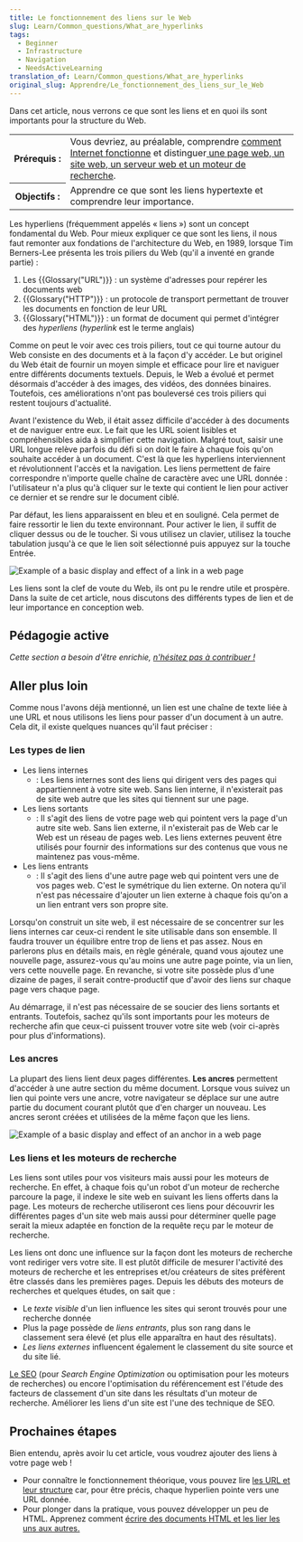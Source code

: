 ```yaml
---
title: Le fonctionnement des liens sur le Web
slug: Learn/Common_questions/What_are_hyperlinks
tags:
  - Beginner
  - Infrastructure
  - Navigation
  - NeedsActiveLearning
translation_of: Learn/Common_questions/What_are_hyperlinks
original_slug: Apprendre/Le_fonctionnement_des_liens_sur_le_Web
---
```

Dans cet article, nous verrons ce que sont les liens et en quoi ils sont importants pour la structure du Web.

<table class="standard-table">
  <tbody>
    <tr>
      <th scope="row">Prérequis :</th>
      <td>
        Vous devriez, au préalable, comprendre
        <a href="/fr/Learn/How_the_Internet_works"
          >comment Internet fonctionne</a
        >
        et distinguer<a
          href="/fr/Apprendre/page_vs_site_vs_serveur_vs_moteur_recherche"
        >
          une page web, un site web, un serveur web et un moteur de recherche</a
        >.
      </td>
    </tr>
    <tr>
      <th scope="row">Objectifs :</th>
      <td>
        Apprendre ce que sont les liens hypertexte et comprendre leur
        importance.
      </td>
    </tr>
  </tbody>
</table>

Les hyperliens (fréquemment appelés « liens ») sont un concept fondamental du Web. Pour mieux expliquer ce que sont les liens, il nous faut remonter aux fondations de l'architecture du Web, en 1989, lorsque Tim Berners-Lee présenta les trois piliers du Web (qu'il a inventé en grande partie) :

1.  Les {{Glossary("URL")}} : un système d'adresses pour repérer les documents web
2.  {{Glossary("HTTP")}} : un protocole de transport permettant de trouver les documents en fonction de leur URL
3.  {{Glossary("HTML")}} : un format de document qui permet d'intégrer des _hyperliens_ (_hyperlink_ est le terme anglais)

Comme on peut le voir avec ces trois piliers, tout ce qui tourne autour du Web consiste en des documents et à la façon d'y accéder. Le but originel du Web était de fournir un moyen simple et efficace pour lire et naviguer entre différents documents textuels. Depuis, le Web a évolué et permet désormais d'accéder à des images, des vidéos, des données binaires. Toutefois, ces améliorations n'ont pas bouleversé ces trois piliers qui restent toujours d'actualité.

Avant l'existence du Web, il était assez difficile d'accéder à des documents et de naviguer entre eux. Le fait que les URL soient lisibles et compréhensibles aida à simplifier cette navigation. Malgré tout, saisir une URL longue relève parfois du défi si on doit le faire à chaque fois qu'on souhaite accéder à un document. C'est là que les hyperliens interviennent et révolutionnent l'accès et la navigation. Les liens permettent de faire correspondre n'importe quelle chaîne de caractère avec une URL donnée : l'utilisateur n'a plus qu'à cliquer sur le texte qui contient le lien pour activer ce dernier et se rendre sur le document ciblé.

Par défaut, les liens apparaissent en bleu et en souligné. Cela permet de faire ressortir le lien du texte environnant. Pour activer le lien, il suffit de cliquer dessus ou de le toucher. Si vous utilisez un clavier, utilisez la touche tabulation jusqu'à ce que le lien soit sélectionné puis appuyez sur la touche Entrée.

![Example of a basic display and effect of a link in a web page](link-1.png)

Les liens sont la clef de voute du Web, ils ont pu le rendre utile et prospère. Dans la suite de cet article, nous discutons des différents types de lien et de leur importance en conception web.

## Pédagogie active

_Cette section a besoin d'être enrichie, [n'hésitez pas à contribuer !](/fr/docs/MDN/Getting_started)_

## Aller plus loin

Comme nous l'avons déjà mentionné, un lien est une chaîne de texte liée à une URL et nous utilisons les liens pour passer d'un document à un autre. Cela dit, il existe quelques nuances qu'il faut préciser :

### Les types de lien

- Les liens internes
  - : Les liens internes sont des liens qui dirigent vers des pages qui appartiennent à votre site web. Sans lien interne, il n'existerait pas de site web autre que les sites qui tiennent sur une page.
- Les liens sortants
  - : Il s'agit des liens de votre page web qui pointent vers la page d'un autre site web. Sans lien externe, il n'existerait pas de Web car le Web est un réseau de pages web. Les liens externes peuvent être utilisés pour fournir des informations sur des contenus que vous ne maintenez pas vous-même.
- Les liens entrants
  - : Il s'agit des liens d'une autre page web qui pointent vers une de vos pages web. C'est le symétrique du lien externe. On notera qu'il n'est pas nécessaire d'ajouter un lien externe à chaque fois qu'on a un lien entrant vers son propre site.

Lorsqu'on construit un site web, il est nécessaire de se concentrer sur les liens internes car ceux-ci rendent le site utilisable dans son ensemble. Il faudra trouver un équilibre entre trop de liens et pas assez. Nous en parlerons plus en détails mais, en règle générale, quand vous ajoutez une nouvelle page, assurez-vous qu'au moins une autre page pointe, via un lien, vers cette nouvelle page. En revanche, si votre site possède plus d'une dizaine de pages, il serait contre-productif que d'avoir des liens sur chaque page vers chaque page.

Au démarrage, il n'est pas nécessaire de se soucier des liens sortants et entrants. Toutefois, sachez qu'ils sont importants pour les moteurs de recherche afin que ceux-ci puissent trouver votre site web (voir ci-après pour plus d'informations).

### Les ancres

La plupart des liens lient deux pages différentes. **Les ancres** permettent d'accéder à une autre section du même document. Lorsque vous suivez un lien qui pointe vers une ancre, votre navigateur se déplace sur une autre partie du document courant plutôt que d'en charger un nouveau. Les ancres seront créées et utilisées de la même façon que les liens.

![Example of a basic display and effect of an anchor in a web page](link-2.png)

### Les liens et les moteurs de recherche

Les liens sont utiles pour vos visiteurs mais aussi pour les moteurs de recherche. En effet, à chaque fois qu'un robot d'un moteur de recherche parcoure la page, il indexe le site web en suivant les liens offerts dans la page. Les moteurs de recherche utiliseront ces liens pour découvrir les différentes pages d'un site web mais aussi pour déterminer quelle page serait la mieux adaptée en fonction de la requête reçu par le moteur de recherche.

Les liens ont donc une influence sur la façon dont les moteurs de recherche vont rediriger vers votre site. Il est plutôt difficile de mesurer l'activité des moteurs de recherche et les entreprises et/ou créateurs de sites préfèrent être classés dans les premières pages. Depuis les débuts des moteurs de recherches et quelques études, on sait que :

- Le _texte visible_ d'un lien influence les sites qui seront trouvés pour une recherche donnée
- Plus la page possède de _liens entrants_, plus son rang dans le classement sera élevé (et plus elle apparaîtra en haut des résultats).
- _Les liens externes_ influencent également le classement du site source et du site lié.

[Le SEO](https://fr.wikipedia.org/wiki/Optimisation_pour_les_moteurs_de_recherche) (pour _Search Engine Optimization_ ou optimisation pour les moteurs de recherches) ou encore l'optimisation du référencement est l'étude des facteurs de classement d'un site dans les résultats d'un moteur de recherche. Améliorer les liens d'un site est l'une des technique de SEO.

## Prochaines étapes

Bien entendu, après avoir lu cet article, vous voudrez ajouter des liens à votre page web !

- Pour connaître le fonctionnement théorique, vous pouvez lire [les URL et leur structure](/fr/Apprendre/Understanding_URLs) car, pour être précis, chaque hyperlien pointe vers une URL donnée.
- Pour plonger dans la pratique, vous pouvez développer un peu de HTML. Apprenez comment [écrire des documents HTML et les lier les uns aux autres.](/fr/Apprendre/HTML/Write_a_simple_page_in_HTML)
